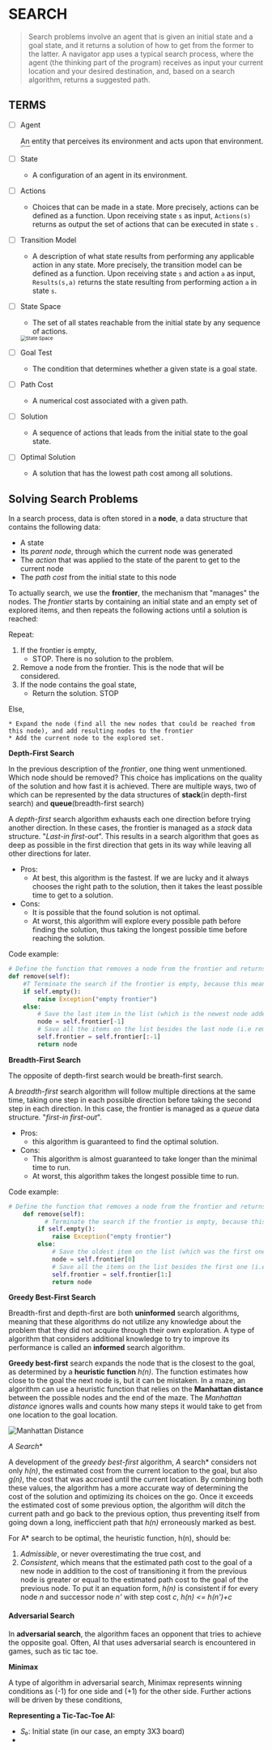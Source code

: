 # SEARCH

> Search problems involve an agent that is given an initial state and a goal state, and it returns a solution of how to get from the former to the latter. A navigator app uses a typical search process, where the agent (the thinking part of the program) receives as input your current location and your desired destination, and, based on a search algorithm, returns a suggested path.

## TERMS

- [ ] Agent

  An entity that perceives its environment and acts upon that environment.					<img src="CS50_SEARCH.assets/15puzzle.png" alt="15 puzzle" style="zoom:25%;" />

- [ ] State

  - A configuration of an agent in its environment.

- [ ] Actions

  - Choices that can be made in a state. More precisely, actions can be defined as a function. Upon receiving state `s` as input, `Actions(s)` returns as output the set of actions that can be executed in state `s` .

- [ ] Transition Model

  - A description of what state results from performing any applicable action in any state. More precisely, the transition model can be defined as a function. Upon receiving state `s` and action `a` as input, `Results(s,a)` returns the state resulting from performing action `a` in state `s`.

- [ ] State Space

  - The set of all states reachable from the initial state by any sequence of actions.

  <img src="CS50_SEARCH.assets/statespace.png" alt="State Space" style="zoom:67%;" />

- [ ] Goal Test

  - The condition that determines whether a given state is a goal state.

- [ ] Path Cost

  - A numerical cost associated with a given path.

- [ ] Solution
  - A sequence of actions that leads from the initial state to the goal state.
- [ ] Optimal Solution
  - A solution that has the lowest path cost among all solutions.

## Solving Search Problems

In a search process, data is often stored in a **node**, a data structure that contains the following data:

- A state
- Its *parent node*, through which the current node was generated
- The *action* that was applied to the state of the parent to get to the current node
- The *path cost* from the initial state to this node

To actually search, we use the **frontier**, the mechanism that "manages" the nodes. The *frontier* starts by containing an initial state and an empty set of explored items, and then repeats the following actions until a solution is reached:

Repeat:

1. If the frontier is empty,
   - STOP. There is no solution to the problem.
2. Remove a node from the frontier. This is the node that will be considered.
3. If the node contains the goal state,
   - Return the solution. STOP

Else,

```
* Expand the node (find all the new nodes that could be reached from this node), and add resulting nodes to the frontier
* Add the current node to the explored set.
```

**Depth-First Search**

In the previous description of the *frontier*, one thing went unmentioned. Which node should be removed? This choice has implications on the quality of the solution and how fast it is achieved. There are multiple ways, two of which can be represented by the data structures of **stack**(in depth-first search) and **queue**(breadth-first search)

A *depth-first* search algorithm exhausts each one direction before trying another direction. In these cases, the frontier is managed as a *stack* data structure. "*Last-in first-out*". This results in a search algorithm that goes as deep as possible in the first direction that gets in its way while leaving all other directions for later.

- Pros:
  - At best, this algorithm is the fastest. If we are lucky and it always chooses the right path to the solution, then it takes the least possible time to get to a solution.
- Cons:
  - It is possible that the found solution is not optimal.
  - At worst, this algorithm will explore every possible path before finding the solution, thus taking the longest possible time before reaching the solution.

Code example:

```python
# Define the function that removes a node from the frontier and returns it.
def remove(self):
    #T Terminate the search if the frontier is empty, because this means that there is no solution.
    if self.empty():
        raise Exception("empty frontier")
    else:
       	# Save the last item in the list (which is the newest node added)
        node = self.frontier[-1]
        # Save all the items on the list besides the last node (i.e removing the last node)
        self.frontier = self.frontier[:-1]
        return node
```

**Breadth-First Search**

The opposite of depth-first search would be breath-first search.

A *breadth-first* search algorithm will follow multiple directions at the same time, taking one step in each possible direction before taking the second step in each direction. In this case, the frontier is managed as a *queue* data structure. "*first-in first-out*".

- Pros:
  - this algorithm is guaranteed to find the optimal solution.
- Cons:
  - This algorithm is almost guaranteed to take longer than the minimal time to run.
  - At worst, this algorithm takes the longest possible time to run.

Code example:

```python
# Define the function that removes a node from the frontier and returns it.
    def remove(self):
    	  # Terminate the search if the frontier is empty, because this means that there is no solution.
        if self.empty():
            raise Exception("empty frontier")
        else:
            # Save the oldest item on the list (which was the first one to be added)
            node = self.frontier[0]
            # Save all the items on the list besides the first one (i.e. removing the first node)
            self.frontier = self.frontier[1:]
            return node
```

**Greedy Best-First Search**

Breadth-first and depth-first are both **uninformed** search algorithms, meaning that these algorithms do not utilize any knowledge about the problem that they did not acquire through their own exploration. A type of algorithm that considers additional knowledge to try to improve its performance is called an **informed** search algorithm.

**Greedy best-first** search expands the node that is the closest to the goal, as determined by a **heuristic function** *h(n)*. The function estimates how close to the goal the next node is, but it can be mistaken. In a maze, an algorithm can use a heuristic function that relies on the **Manhattan distance** between the possible nodes and the end of the maze. The *Manhattan distance* ignores walls and counts how many steps it would take to get from one location to the goal location. 

![Manhattan Distance](CS50_SEARCH.assets/manhattandistance.png)

**A* Search**

A development of the *greedy best-first* algorithm, *A* search* considers not only *h(n)*, the estimated cost from the current location to the goal, but also *g(n)*, the cost that was accrued until the current location. By combining both these values, the algorithm has a more accurate way of determining the cost of the solution and optimizing its choices on the go. Once it exceeds the estimated cost of some previous option, the algorithm will ditch the current path and go back to the previous option, thus preventing itself from going down a long, inefficcient path that *h(n)* erroneously marked as best.

For A* search to be optimal, the heuristic function, h(n), should be:

1. *Admissible*, or never overestimating the true cost, and
2. *Consistent*, which means that the estimated path cost to the goal of a new node in addition to the cost of transitioning it from the previous node is greater or equal to the estimated path cost to the goal of the previous node. To put it an equation form, *h(n)* is consistent if for every node *n* and successor node *n'* with step cost *c*, *h(n) <= h(n')+c*

#### Adversarial Search

In **adversarial search**, the algorithm faces an opponent that tries to achieve the opposite goal. Often, AI that uses adversarial search is encountered in games, such as tic tac toe.

**Minimax**

A type of algorithm in adversarial search, Minimax represents winning conditions as (-1) for one side and (+1) for the other side. Further actions will be driven by these conditions,

**Representing a Tic-Tac-Toe AI:**

- *S₀*: Initial state (in our case, an empty 3X3 board)
- 

